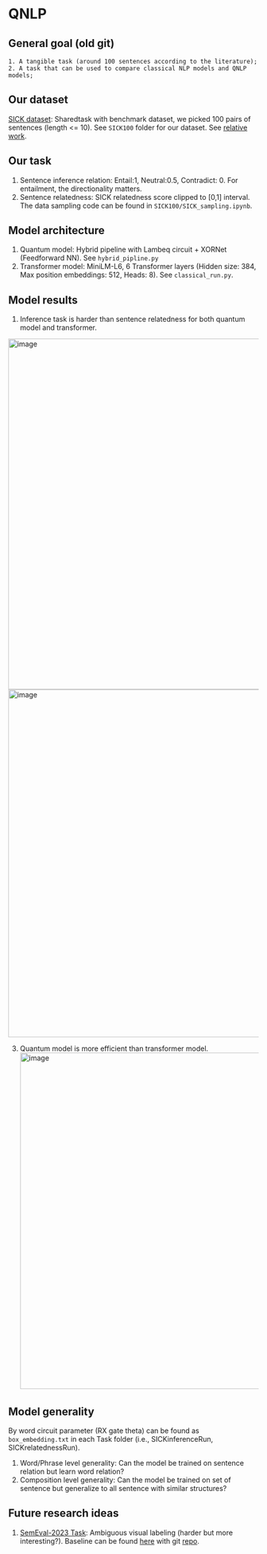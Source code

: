 # QNLP

## General goal (old git)
```
1. A tangible task (around 100 sentences according to the literature);
2. A task that can be used to compare classical NLP models and QNLP models;
```
## Our dataset
[SICK dataset](https://huggingface.co/datasets/RobZamp/sick): Sharedtask with benchmark dataset, we picked 100 pairs of sentences (length <= 10). See `SICK100` folder for our dataset. See [relative work](https://arxiv.org/pdf/1910.08772).  

## Our task
1. Sentence inference relation: Entail:1, Neutral:0.5, Contradict: 0. For entailment, the directionality matters. 
2. Sentence relatedness: SICK relatedness score clipped to [0,1] interval.  
The data sampling code can be found in `SICK100/SICK_sampling.ipynb`.

## Model architecture
1. Quantum model: Hybrid pipeline with Lambeq circuit + XORNet (Feedforward NN). See `hybrid_pipline.py`
2. Transformer model: MiniLM-L6, 6 Transformer layers (Hidden size: 384, Max position embeddings: 512, Heads: 8). See `classical_run.py`.
   
## Model results
1. Inference task is harder than sentence relatedness for both quantum model and transformer.
<img width="705" alt="image" src="https://github.com/user-attachments/assets/1c76942e-dd73-42b8-9986-8612e80ecd5e" />

<img width="699" alt="image" src="https://github.com/user-attachments/assets/cd864ff7-2367-46d2-8057-430a60b72bd9" />

3. Quantum model is more efficient than transformer model.
   <img width="676" alt="image" src="https://github.com/user-attachments/assets/4975e040-5f23-4147-a0de-8ad9d3ffc7cc" />

## Model generality
By word circuit parameter (RX gate theta) can be found as `box_embedding.txt` in each Task folder (i.e., SICKinferenceRun, SICKrelatednessRun).

1. Word/Phrase level generality: Can the model be trained on sentence relation but learn word relation?
2. Composition level generality: Can the model be trained on set of sentence but generalize to all sentence with similar structures?

## Future research ideas
1. [SemEval-2023 Task](https://raganato.github.io/vwsd/): Ambiguous visual labeling (harder but more interesting?). Baseline can be found [here](https://aclanthology.org/2023.semeval-1.308.pdf) with git [repo](https://github.com/asahi417/visual-wsd-baseline).
